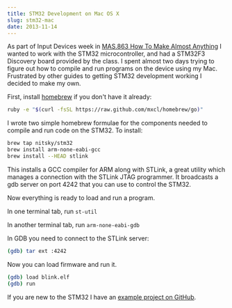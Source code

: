```yaml
---
title: STM32 Development on Mac OS X
slug: stm32-mac
date: 2013-11-14
---
```


As part of Input Devices week in [MAS.863 How To Make Almost Anything](http://fab.cba.mit.edu/classes/863.13/people/nitsky/index.html) I wanted to work with the STM32 microcontroller, and had a STM32F3 Discovery board provided by the class. I spent almost two days trying to figure out how to compile and run programs on the device using my Mac. Frustrated by other guides to getting STM32 development working I decided to make my own.

<!-- excerpt -->

First, install [homebrew](http://brew.sh) if you don't have it already:

```bash
ruby -e "$(curl -fsSL https://raw.github.com/mxcl/homebrew/go)"
```

I wrote two simple homebrew formulae for the components needed to compile and run code on the STM32.
To install:

```bash
brew tap nitsky/stm32
brew install arm-none-eabi-gcc
brew install --HEAD stlink
```

This installs a GCC compiler for ARM along with STLink, a great utility which manages a connection with the STLink JTAG programmer. It broadcasts a gdb server on port 4242 that you can use to control the STM32.

Now everything is ready to load and run a program.

In one terminal tab, run `st-util`

In another terminal tab, run `arm-none-eabi-gdb`

In GDB you need to connect to the STLink server:

```bash
(gdb) tar ext :4242
```

Now you can load firmware and run it.

```bash
(gdb) load blink.elf
(gdb) run
```

If you are new to the STM32 I have an [example project on GitHub](https://github.com/nitsky/stm32-example).

